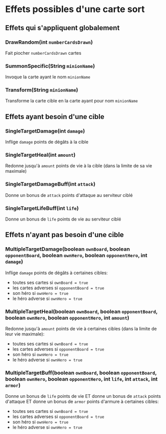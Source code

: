# Effets possibles d'une carte sort

## Effets qui s'appliquent globalement

### DrawRandom(int `numberCardsDrawn`)
Fait piocher `numberCardsDrawn` cartes

### SummonSpecific(String `minionName`)
Invoque la carte ayant le nom `minionName`

### Transform(String `minionName`)
Transforme la carte cible en la carte ayant pour nom `minionName`

## Effets ayant besoin d'une cible

### SingleTargetDamage(int `damage`)
Inflige `damage` points de dégâts à la cible

### SingleTargetHeal(int `amount`)
Redonne jusqu'à `amount` points de vie à la cible (dans la limite de sa vie maximale)

### SingleTargetDamageBuff(int `attack`)
Donne un bonus de `attack` points d'attaque au serviteur ciblé

### SingleTargetLifeBuff(int `life`)
Donne un bonus de `life` points de vie au serviteur ciblé

## Effets n'ayant pas besoin d'une cible

### MultipleTargetDamage(boolean `ownBoard`, boolean `opponentBoard`, boolean `ownHero`, boolean `opponentHero`, int `damage`)
Inflige `damage` points de dégâts à certaines cibles:
- toutes ses cartes si `ownBoard = true`
- les cartes adverses si `opponentBoard = true`
- son héro si `ownHero = true`
- le héro adverse si `ownHero = true`

### MultipleTargetHeal(boolean `ownBoard`, boolean `opponentBoard`, boolean `ownHero`, boolean `opponentHero`, int `amount`)
Redonne jusqu'à `amount` points de vie à certaines cibles (dans la limite de leur vie maximale):
- toutes ses cartes si `ownBoard = true`
- les cartes adverses si `opponentBoard = true`
- son héro si `ownHero = true`
- le héro adverse si `ownHero = true`

### MultipleTargetBuff(boolean `ownBoard`, boolean `opponentBoard`, boolean `ownHero`, boolean `opponentHero`, int `life`, int `attack`, int `armor`)
Donne un bonus de `life` points de vie ET donne un bonus de `attack` points d'attaque ET donne un bonus de `armor` points d'armure à certaines cibles:
- toutes ses cartes si `ownBoard = true`
- les cartes adverses si `opponentBoard = true`
- son héro si `ownHero = true`
- le héro adverse si `ownHero = true`